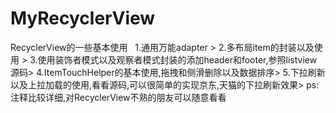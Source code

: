 # MyRecyclerView
RecyclerView的一些基本使用
   1.通用万能adapter > 
   2.多布局item的封装以及使用 > 
   3.使用装饰者模式以及观察者模式封装的添加header和footer,参照listview源码> 
   4.ItemTouchHelper的基本使用,拖拽和侧滑删除以及数据排序> 
   5.下拉刷新以及上拉加载的使用,看看源码,可以很简单的实现京东,天猫的下拉刷新效果> 
   ps:注释比较详细,对RecyclerView不熟的朋友可以随意看看
